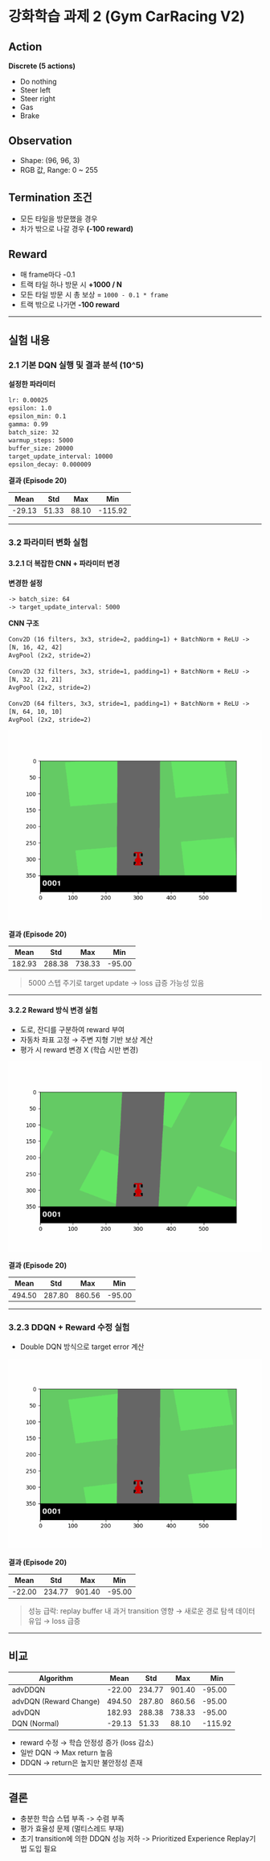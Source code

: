 
# 강화학습 과제 2 (Gym CarRacing V2)

## Action

**Discrete (5 actions)**

- Do nothing
- Steer left
- Steer right
- Gas
- Brake

## Observation

- Shape: (96, 96, 3)
- RGB 값, Range: 0 ~ 255

## Termination 조건

- 모든 타일을 방문했을 경우
- 차가 밖으로 나갈 경우 **(-100 reward)**

## Reward

- 매 frame마다 -0.1
- 트랙 타일 하나 방문 시 **+1000 / N**
- 모든 타일 방문 시 총 보상 = `1000 - 0.1 * frame`
- 트랙 밖으로 나가면 **-100 reward**

---

## 실험 내용

### 2.1 기본 DQN 실행 및 결과 분석 (10^5)

**설정한 파라미터**

```
lr: 0.00025
epsilon: 1.0
epsilon_min: 0.1
gamma: 0.99
batch_size: 32
warmup_steps: 5000
buffer_size: 20000
target_update_interval: 10000
epsilon_decay: 0.000009
```

**결과 (Episode 20)**

| Mean | Std | Max | Min |
|------|-----|-----|-----|
| -29.13 | 51.33 | 88.10 | -115.92 |

---

### 3.2 파라미터 변화 실험

#### 3.2.1 더 복잡한 CNN + 파라미터 변경

**변경한 설정**

```
-> batch_size: 64
-> target_update_interval: 5000
```

**CNN 구조**

```
Conv2D (16 filters, 3x3, stride=2, padding=1) + BatchNorm + ReLU -> [N, 16, 42, 42]
AvgPool (2x2, stride=2)

Conv2D (32 filters, 3x3, stride=1, padding=1) + BatchNorm + ReLU -> [N, 32, 21, 21]
AvgPool (2x2, stride=2)

Conv2D (64 filters, 3x3, stride=1, padding=1) + BatchNorm + ReLU -> [N, 64, 10, 10]
AvgPool (2x2, stride=2)
```
![advDQN car racing Result](./DQN-CarRacing/advDQN_car_racing_result.gif)

**결과 (Episode 20)**

| Mean | Std | Max | Min |
|------|-----|-----|-----|
| 182.93 | 288.38 | 738.33 | -95.00 |

> 5000 스텝 주기로 target update → loss 급증 가능성 있음

---

#### 3.2.2 Reward 방식 변경 실험

- 도로, 잔디를 구분하여 reward 부여
- 자동차 좌표 고정 → 주변 지형 기반 보상 계산
- 평가 시 reward 변경 X (학습 시만 변경)

![change_reward car racing Result](./DQN-CarRacing/DQN_ei_car_racing_result.gif)


**결과 (Episode 20)**

| Mean | Std | Max | Min |
|------|-----|-----|-----|
| 494.50 | 287.80 | 860.56 | -95.00 |

---

### 3.2.3 DDQN + Reward 수정 실험

- Double DQN 방식으로 target error 계산

![DDQN Car Racing Result](./DDQN-CarRacing/DDQN_car_racing_result.gif)

**결과 (Episode 20)**

| Mean | Std | Max | Min |
|------|-----|-----|-----|
| -22.00 | 234.77 | 901.40 | -95.00 |

> 성능 급락: replay buffer 내 과거 transition 영향 → 새로운 경로 탐색 데이터 유입 → loss 급증

---

## 비교

| Algorithm | Mean | Std | Max | Min |
|-----------|------|-----|-----|-----|
| advDDQN | -22.00 | 234.77 | 901.40 | -95.00 |
| advDQN (Reward Change) | 494.50 | 287.80 | 860.56 | -95.00 |
| advDQN | 182.93 | 288.38 | 738.33 | -95.00 |
| DQN (Normal) | -29.13 | 51.33 | 88.10 | -115.92 |

- reward 수정 → 학습 안정성 증가 (loss 감소)
- 일반 DQN → Max return 높음
- DDQN → return은 높지만 불안정성 존재

---

## 결론

- 충분한 학습 스텝 부족 -> 수렴 부족
- 평가 효율성 문제 (멀티스레드 부재)
- 초기 transition에 의한 DDQN 성능 저하
 -> Prioritized Experience Replay기법 도입 필요


